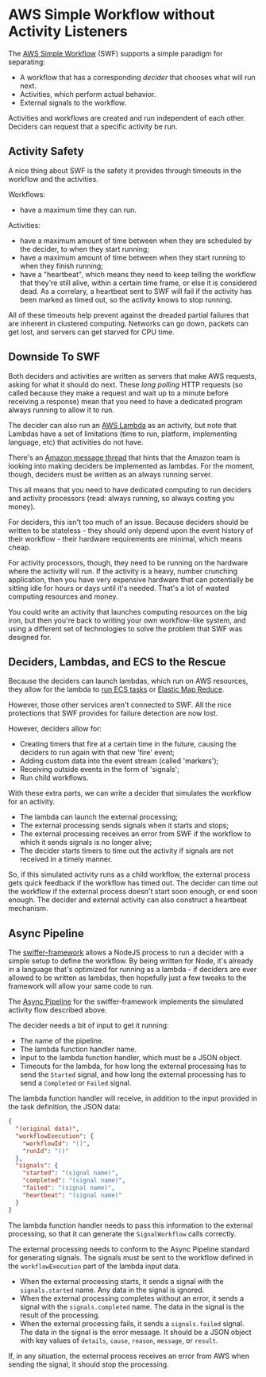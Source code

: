 # AWS Simple Workflow without Activity Listeners

The [AWS Simple Workflow](http://docs.aws.amazon.com/amazonswf/latest/developerguide/swf-dg-intro-to-swf.html)
(SWF) supports a simple paradigm for separating:

- A workflow that has a corresponding _decider_ that chooses what will run
  next.
- Activities, which perform actual behavior.
- External signals to the workflow.

Activities and workflows are created and run independent of each other.
Deciders can request that a specific activity be run.

## Activity Safety

A nice thing about SWF is the safety it provides through timeouts in the
workflow and the activities.

Workflows:
- have a maximum time they can run.

Activities:

- have a maximum amount of time between when they are scheduled by the decider,
  to when they start running;
- have a maximum amount of time between when they start running to when they
  finish running;
- have a "heartbeat", which means they need to keep telling the workflow
  that they're still alive, within a certain time frame, or else it is
  considered dead.  As a correlary, a heartbeat sent to SWF will fail if the
  activity has been marked as timed out, so the activity knows to stop
  running.

All of these timeouts help prevent against the dreaded partial failures that
are inherent in clustered computing.  Networks can go down, packets can get
lost, and servers can get starved for CPU time.

## Downside To SWF

Both deciders and activities are written as servers that make AWS requests,
asking for what it should do next.  These _long polling_ HTTP requests
(so called because they make a request and wait up to a minute before
receiving a response) mean that you need to have a dedicated program always
running to allow it to run.

The decider can also run an
[AWS Lambda](http://docs.aws.amazon.com/amazonswf/latest/developerguide/lambda-task.html)
as an activity, but note that Lambdas
have a set of limitations (time to run, platform, implementing language, etc)
that activities do not have.

There's an
[Amazon message thread](https://forums.aws.amazon.com/message.jspa?messageID=666912)
that hints that the Amazon team is looking into making deciders be implemented
as lambdas.  For the moment, though, deciders must be written as an always
running server.

This all means that you need to have dedicated computing to run deciders and
activity processors (read: always running, so always costing you money).

For deciders, this isn't too much of an issue.  Because deciders should be
written to be stateless - they should only depend upon the event history of
their workflow - their hardware requirements are minimal, which means cheap.

For activity processors, though, they need to be running on the hardware where
the activity will run.  If the activity is a heavy, number crunching
application, then you have very expensive hardware that can potentially be
sitting idle for hours or days until it's needed.  That's a lot of wasted
computing resources and money.

You could write an activity that launches computing resources on the big iron,
but then you're back to writing your own workflow-like system, and using a
different set of technologies to solve the problem that SWF was designed for.

## Deciders, Lambdas, and ECS to the Rescue

Because the deciders can launch lambdas, which run on AWS resources, they allow
for the lambda to [run ECS tasks](http://docs.aws.amazon.com/AmazonECS/latest/developerguide/ecs_run_task.html)
or [Elastic Map Reduce](https://aws.amazon.com/elasticmapreduce/).

However, those other services aren't connected to SWF.  All the nice protections
that SWF provides for failure detection are now lost.

However, deciders allow for:

- Creating timers that fire at a certain time in the future, causing the
  deciders to run again with that new 'fire' event;
- Adding custom data into the event stream (called 'markers');
- Receiving outside events in the form of 'signals';
- Run child workflows.

With these extra parts, we can write a decider that simulates the workflow
for an activity.

- The lambda can launch the external processing;
- The external processing sends signals when it starts and stops;
- The external processing receives an error from SWF if the workflow to which
  it sends signals is no longer alive;
- The decider starts timers to time out the activity if signals are not received
  in a timely manner.

So, if this simulated activity runs as a child workflow, the external process
gets quick feedback if the workflow has timed out.  The decider can time out
the workflow if the external process doesn't start soon enough, or end soon
enough.  The decider and external activity can also construct a heartbeat
mechanism.

## Async Pipeline

The [swiffer-framework](README.md) allows a NodeJS process to run a decider
with a simple setup to define the workflow.  By being written for Node, it's
already in a language that's optimized for running as a lambda - if deciders
are ever allowed to be written as lambdas, then hopefully just a few tweaks to
the framework will allow your same code to run.

The [Async Pipeline](lib/decider/asyncPipeline.js) for the swiffer-framework
implements the simulated activity flow described above.

The decider needs a bit of input to get it running:

- The name of the pipeline.
- The lambda function handler name.
- Input to the lambda function handler, which must be a JSON object.
- Timeouts for the lambda, for how long the external processing has to
  send the `Started` signal, and how long the external processing has to
  send a `Completed` or `Failed` signal.

The lambda function handler will receive, in addition to the input
provided in the task definition, the JSON data:

```json
{
  "(original data)",
  "workflowExecution": {
    "workflowId": "()",
    "runId": "()"
  },
  "signals": {
    "started": "(signal name)",
    "completed": "(signal name)",
    "failed": "(signal name)",
    "heartbeat": "(signal name)"
  }
}
```

The lambda function handler needs to pass this information to the external
processing, so that it can generate the `SignalWorkflow` calls correctly.

The external processing needs to conform to the Async Pipeline standard for
generating signals.  The signals must be sent to the workflow defined in the
`workflowExecution` part of the lambda input data.

- When the external processing starts, it sends a signal with the
  `signals.started` name.  Any data in the signal is ignored.
- When the external processing completes without an error, it sends a signal
  with the `signals.completed` name.  The data in the signal is the
  result of the processing.
- When the external processing fails, it sends a `signals.failed` signal.  The
  data in the signal is the error message.  It should be a JSON object with
  key values of `details`, `cause`, `reason`, `message`, or `result`.

If, in any situation, the external process receives an error from AWS when
sending the signal, it should stop the processing.